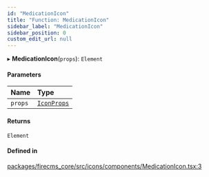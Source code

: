 ```yaml
---
id: "MedicationIcon"
title: "Function: MedicationIcon"
sidebar_label: "MedicationIcon"
sidebar_position: 0
custom_edit_url: null
---
```


▸ **MedicationIcon**(`props`): `Element`

#### Parameters

| Name | Type |
| :------ | :------ |
| `props` | [`IconProps`](../types/IconProps.md) |

#### Returns

`Element`

#### Defined in

[packages/firecms_core/src/icons/components/MedicationIcon.tsx:3](https://github.com/FireCMSco/firecms/blob/d45f3739/packages/firecms_core/src/icons/components/MedicationIcon.tsx#L3)
